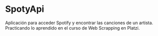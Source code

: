 # SpotyApi
Aplicación para acceder Spotify y encontrar las canciones de un artista. Practicando lo aprendido en el curso de Web Scrapping en Platzi.
